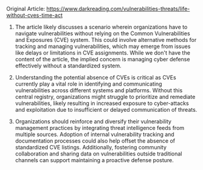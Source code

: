 Original Article: https://www.darkreading.com/vulnerabilities-threats/life-without-cves-time-act

1) The article likely discusses a scenario wherein organizations have to navigate vulnerabilities without relying on the Common Vulnerabilities and Exposures (CVE) system. This could involve alternative methods for tracking and managing vulnerabilities, which may emerge from issues like delays or limitations in CVE assignments. While we don't have the content of the article, the implied concern is managing cyber defense effectively without a standardized system.

2) Understanding the potential absence of CVEs is critical as CVEs currently play a vital role in identifying and communicating vulnerabilities across different systems and platforms. Without this central registry, organizations might struggle to prioritize and remediate vulnerabilities, likely resulting in increased exposure to cyber-attacks and exploitation due to insufficient or delayed communication of threats.

3) Organizations should reinforce and diversify their vulnerability management practices by integrating threat intelligence feeds from multiple sources. Adoption of internal vulnerability tracking and documentation processes could also help offset the absence of standardized CVE listings. Additionally, fostering community collaboration and sharing data on vulnerabilities outside traditional channels can support maintaining a proactive defense posture.